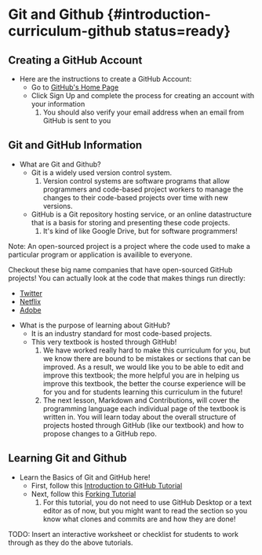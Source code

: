 # Git and Github {#introduction-curriculum-github status=ready}

## Creating a GitHub Account
- Here are the instructions to create a GitHub Account:
    - Go to [GitHub's Home Page](https://github.com/)
    - Click Sign Up and complete the process for creating an account with your information 
        1. You should also verify your email address when an email from GitHub is sent to you

## Git and GitHub Information

- What are Git and Github?
    - Git is a widely used version control system. 
        1. Version control systems are software programs that allow programmers and code-based project workers to manage the changes to their code-based projects over time with new versions.
    - GitHub is a Git repository hosting service, or an online datastructure that is a basis for storing and presenting these code projects.
        1. It's kind of like Google Drive, but for software programmers!

Note: An open-sourced project is a project where the code used to make a particular program or application is availible to everyone.

<div class='example-usage' markdown="1">

Checkout these big name companies that have open-sourced GitHub projects! You can actually look at the code that makes things run directly:

- [Twitter](https://github.com/twitter)
- [Netflix](https://github.com/Netflix)
- [Adobe](https://github.com/adobe)

</div>

- What is the purpose of learning about GitHub?
    - It is an industry standard for most code-based projects.
    - This very textbook is hosted through GitHub!
        1. We have worked really hard to make this curriculum for you, but we know there are bound to be mistakes or sections that can be improved. As a result, we would like you to be able to edit and improve this textbook; the more helpful you are in helping us improve this textbook, the better the course experience will be for you and for students learning this curriculum in the future!
        2. The next lesson, Markdown and Contributions, will cover the programming language each individual page of the textbook is written in. You will learn today about the overall structure of projects hosted through GitHub (like our textbook) and how to propose changes to a GitHub repo.

## Learning Git and Github

- Learn the Basics of Git and GitHub here!
    - First, follow this [Introduction to GitHub Tutorial](https://guides.github.com/activities/hello-world/)
    - Next, follow this [Forking Tutorial](https://guides.github.com/activities/forking/)
        1. For this tutorial, you do not need to use GitHub Desktop or a text editor as of now, but you might want to read the section so you know what clones and commits are and how they are done!

TODO: Insert an interactive worksheet or checklist for students to work through as they do the above tutorials.

